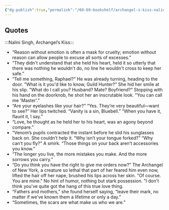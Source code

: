 ```yaml
---
{"dg-publish":true,"permalink":"/60-69-bookshelf/archangel-s-kiss-nalini-singh/","tags":["quotes"],"created":"2024-02-27","updated":"2024-02-28T15:27:48-05:00"}
---
```



## Quotes

:::Nalini Singh, Archangel’s Kiss:::
- “Reason without emotion is often a mask for cruelty; emotion without reason can allow people to excuse all sorts of excesses.”
- “They didn't understand that she held his heart, held it so utterly that there was nothing he wouldn't do, no line he wouldn't cross to keep her safe.”
- “Tell me something, Raphael?”
		  He was already turning, heading to the door. "What is it you'd like to know, Guild Hunter?”
		  She hid her smile at his slip. "What do I call you? Husband? Mate? Boyfriend?”
		  Stopping with his hand on the doorknob, he shot her an inscrutable look. "You can call me 'Master'.”
- “Are your eyelashes like your hair?”
		  “Yes. They’re very beautiful—want to see?”
		  Her lips twitched. “Vanity is a sin, Bluebell.”
		  “When you have it, flaunt it, I say.”
- “Love, he thought as he held her to his heart, was an agony beyond compare.”
- “Venom’s pupils contracted the instant before he slid his sunglasses back on.
		  She couldn’t help it. “Why isn’t your tongue forked?”
		  “Why can’t you fly?” A smirk. “Those things on your back aren’t accessories you know.”
- “The longer you live, the more mistakes you make. And the more sorrows you carry.”
- “Do you think you have the right to give me orders now?”
		  The Archangel of New York, a creature so lethal that part of her feared him even now, lifted the hair off her nape, brushed his lips across her skin. "Of course. You are mine." No hint of humor, nothing but stark possession.
		  "I don't think you've quite got the hang of this true love thing.
- “Fathers and mothers,” she found herself saying, “leave their mark, no matter if we’ve known them a lifetime or only a day.”
- “Sometimes, the scars are what make us who we are.”